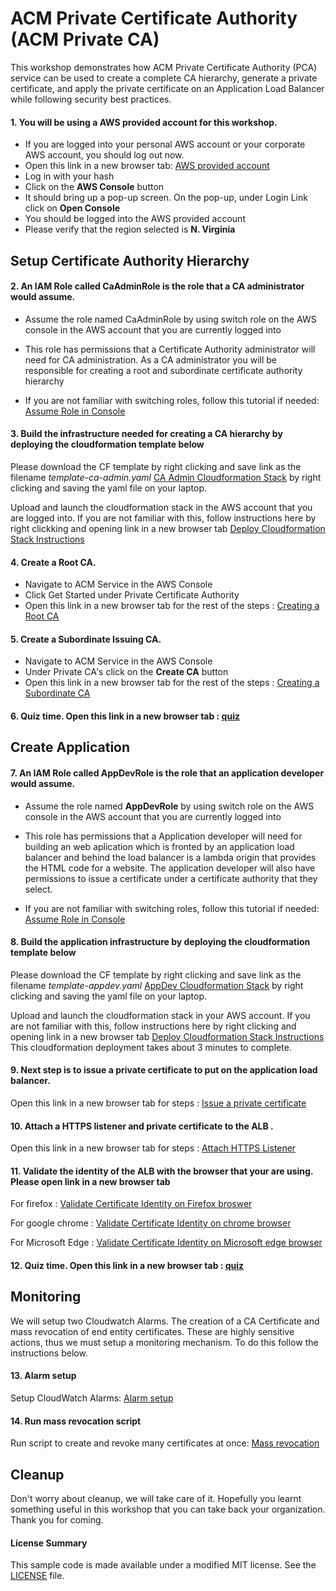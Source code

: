 # ACM Private Certificate Authority (ACM Private CA)

This workshop demonstrates how ACM Private Certificate Authority (PCA) service can be used to create a complete CA hierarchy, generate a private certificate, and apply the 
private certificate on an Application Load Balancer while following security best practices.

#### 1. You will be using a AWS provided account for this workshop.

* If you are logged into your personal AWS account or your corporate AWS account, you should log out now.
* Open this link in a new browser tab: [AWS provided account](https://dashboard.eventengine.run/)
* Log in with your hash
* Click on the **AWS Console** button
* It should bring up a pop-up screen. On the pop-up,  under Login Link click on **Open Console**
* You should be logged into the AWS provided account
* Please verify that the region selected is **N. Virginia**

## Setup Certificate Authority Hierarchy 
#### 2. An IAM Role called **CaAdminRole** is the role that a CA administrator would assume. 

* Assume the role named CaAdminRole by using switch role on the AWS console in the AWS account that you are currently logged into

* This role has permissions that a Certificate Authority administrator will need for CA administration. As a CA administrator you will be responsible for creating a root and subordinate certificate authority
hierarchy

* If you are not familiar with switching roles, follow this tutorial if needed: [Assume Role in Console](https://view.highspot.com/viewer/5d66bc5cc79c523342504c3e)

#### 3. Build the infrastructure needed for creating a CA hierarchy by deploying the cloudformation template below

Please download the CF template by right clicking and save link as the filename *template-ca-admin.yaml* [CA Admin Cloudformation Stack](https://raw.githubusercontent.com/aws-samples/data-protection/master/usecase-6/cf-templates/template-ca-admin.yaml) by right clicking and saving the yaml file on your laptop. 

Upload and launch the cloudformation stack in the AWS account that you are logged into. If you are not familiar with this, follow instructions here by right clickking and opening link in a new browser tab [Deploy Cloudformation Stack Instructions](https://view.highspot.com/viewer/5d65968f81171753be07bd54)

#### 4. Create a Root CA. 

* Navigate to ACM Service in the AWS Console
* Click Get Started under Private Certificate Authority
* Open this link in a new browser tab for the rest of the steps : [Creating a Root CA](https://view.highspot.com/viewer/5d5b129b6a3b116f4230f242)

#### 5. Create a Subordinate Issuing CA. 

* Navigate to ACM Service in the AWS Console
* Under Private CA's click on the **Create CA** button
* Open this link in a new browser tab for the rest of the steps  : [Creating a Subordinate CA](https://view.highspot.com/viewer/5d9e91c1a2e3a9148b6d7deb)

#### 6. Quiz time. Open this link in a new browser tab : [quiz](https://bit.ly/2yQ5IML)

## Create Application

#### 7. An IAM Role called **AppDevRole** is the role that an application developer would assume. 

* Assume the role named **AppDevRole** by using switch role on the AWS console in the AWS account that you are currently logged into

* This role has permissions that a Application developer will need for building an web aplication which is fronted by an application load balancer and behind the load balancer is a lambda origin that
provides the HTML code for a website. The application developer will also have permissions to issue a certificate under a certificate authority that they select.

* If you are not familiar with switching roles, follow this tutorial if needed: [Assume Role in Console](https://view.highspot.com/viewer/5d66bc5cc79c523342504c3e)

#### 8. Build the application infrastructure by deploying the cloudformation template below

Please download the CF template by right clicking and save link as the filename *template-appdev.yaml* [AppDev Cloudformation Stack](https://raw.githubusercontent.com/aws-samples/data-protection/master/usecase-6/cf-templates/template-app-dev.yaml) by right clicking and saving the yaml file on your laptop. 

Upload and launch the cloudformation stack in your AWS account. If you are not familiar with this, follow instructions here by right clicking and opening link in a new browser tab [Deploy Cloudformation Stack Instructions](https://view.highspot.com/viewer/5d65968f81171753be07bd54)
This cloudformation deployment takes about 3 minutes to complete.

#### 9. Next step is to issue a private certificate to put on the application load balancer. 

Open this link in a new browser tab for steps : [Issue a private certificate](https://view.highspot.com/viewer/5d5b133d6a3b116f29313a10)  

#### 10. Attach a HTTPS listener and private certificate to the ALB . 

Open this link in a new browser tab for steps : [Attach HTTPS Listener](https://view.highspot.com/viewer/5d669c21628ba22ca196b49e)  

#### 11. Validate the identity of the ALB with the browser that your are using. Please open link in a new browser tab

For firefox : [Validate Certificate Identity on Firefox broswer](https://view.highspot.com/viewer/5d5c1fe23f65f635ae005a47)  

For google chrome : [Validate Certificate Identity on chrome browser](https://view.highspot.com/viewer/5d5c42da66bbaa2fc928a575)

For Microsoft Edge : [Validate Certificate Identity on Microsoft edge browser](https://view.highspot.com/viewer/5d5c2e5cf7794d4833e8207a)

#### 12. Quiz time. Open this link in a new browser tab : [quiz](https://bit.ly/2Zh3iRY)

## Monitoring

We will setup two Cloudwatch Alarms. The creation of a CA Certificate and mass revocation of end entity certificates. These are highly sensitive actions, thus we must setup a monitoring mechanism. To do this follow the instructions below.

#### 13. Alarm setup
Setup CloudWatch Alarms: [Alarm setup]()

#### 14. Run mass revocation script
Run script to create and revoke many certificates at once: [Mass revocation]()


## Cleanup

Don't worry about cleanup, we will take care of it. Hopefully you learnt something useful in this workshop that you can take back your organization. Thank you for coming.

#### License Summary

This sample code is made available under a modified MIT license. See the [LICENSE](LICENSE) file.
